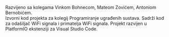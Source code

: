 Razvijeno sa kolegama Vinkom Bohnecom, Mateom Zovićem, Antoniom Bernobićem. <br>
Izvorni kod projekta za kolegij Programiranje ugrađenih sustava. Sadrži kod za odašiljač WiFi signala i primatelja WiFi signala. Projekt razvijen u PlatformIO ekstenziji za Visual Studio Code.

